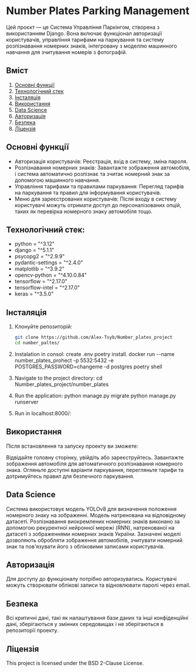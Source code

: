 # Number Plates Parking Management

Цей проєкт — це Система Управління Паркінгом, створена з використанням Django. Вона включає функціонал авторизації користувачів, управління тарифами на паркування та систему розпізнавання номерних знаків, інтегровану з моделлю машинного навчання для зчитування номерів з фотографій.

## Вміст

1. [Основні функції](#Основніфункції)
2. [Технологічний стек](#Технологічнийстек)
3. [Інсталяція](#Інсталяція)
4. [Використання](#використання)
5. [Data Science](#DataScience)
6. [Авторизація](#авторизація)
7. [Безпека](#безпека)
8. [Ліцензія](#ліцензія)

## Основні функції

- Авторизація користувачів:
  Реєстрація, вхід в систему, зміна пароля.
- Розпізнавання номерних знаків:
  Завантажте зображення автомобіля, і система автоматично розпізнає та зчитає номерний знак за допомогою машинного навчання.
- Управління тарифами та правилами паркування:
  Перегляд тарифів на паркування та правил для інформування користувачів.
- Меню для зареєстрованих користувачів:
  Після входу в систему користувачі можуть отримати доступ до персоналізованих опцій, таких як перевірка номерного знаку автомобіля тощо.

## Технологічний стек:

- python = "^3.12"
- django = "^5.1.1"
- psycopg2 = "^2.9.9"
- pydantic-settings = "^2.4.0"
- matplotlib = "^3.9.2"
- opencv-python = "^4.10.0.84"
- tensorflow = "^2.17.0"
- tensorflow-intel = "^2.17.0"
- keras = "^3.5.0"

## Інсталяція

1. Клонуйте репозиторій:

   ```bash
   git clone https://github.com/Alex-Tsyb/Number_plates_project
   cd number_paltes/

2. Instalation in consol: 
    create .env
    poetry install.
    docker run --name number_plates_prohect -p 5532:5432 -e POSTGRES_PASSWORD=changeme -d postgres
    poetry shell

3. Navigate to the project directory:
cd Number_plates_project/number_plates

4. Run the application:
python manage.py migrate
python manage.py runserver

5. Run in localhost:8000/:


## Використання
Після встановлення та запуску проекту ви зможете:

Відвідайте головну сторінку, увійдіть або зареєструйтесь.
Завантажте зображення автомобіля для автоматичного розпізнавання номерного знака.
Огляньте доступні варіанти паркування, перегляньте тарифи та дотримуйтесь правил для безпечного паркування.

## Data Science

Система використовує модель YOLOv8 для визначення положення номерного знаку на зображенні. Модель натренована на відповідному датасеті. Розпізнавання виокремлених номерних знаків виконано за допомогою рекурентної нейронної мережі (RNN), натренованої на датасеті з зображеннями номерних знаків України. Зазначені моделі дозволяють обробляти зображення автомобілів, зчитувати номерний знак та пов'язувати його з обліковими записами користувачів.

## Авторизація
Для доступу до функціоналу потрібно авторизуватись. Користувачі можуть створювати облікові записи та відновлювати паролі через email.

## Безпека
Всі критичні дані, такі як налаштування бази даних та інші конфіденційні дані, зберігаються у змінних середовищах і не зберігаються в репозиторії проекту.

## Ліцензія
This project is licensed under the BSD 2-Clause License.